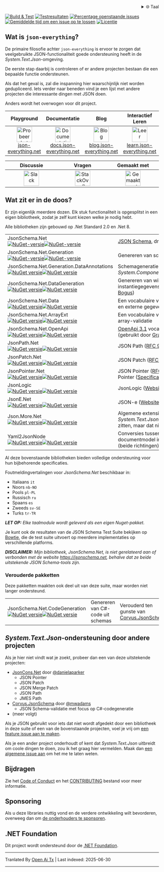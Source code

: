 <div align="right">
  <details>
    <summary >🌐 Taal</summary>
    <div>
      <div align="right">
        <p><a href="https://openaitx.github.io/view.html?user=json-everything&project=json-everything&lang=en">Engels</a></p>
        <p><a href="https://openaitx.github.io/view.html?user=json-everything&project=json-everything&lang=zh-CN">简体中文</a></p>
        <p><a href="https://openaitx.github.io/view.html?user=json-everything&project=json-everything&lang=zh-TW">繁體中文</a></p>
        <p><a href="https://openaitx.github.io/view.html?user=json-everything&project=json-everything&lang=ja">日本語</a></p>
        <p><a href="https://openaitx.github.io/view.html?user=json-everything&project=json-everything&lang=ko">한국어</a></p>
        <p><a href="https://openaitx.github.io/view.html?user=json-everything&project=json-everything&lang=hi">हिन्दी</a></p>
        <p><a href="https://openaitx.github.io/view.html?user=json-everything&project=json-everything&lang=th">ไทย</a></p>
        <p><a href="https://openaitx.github.io/view.html?user=json-everything&project=json-everything&lang=fr">Frans</a></p>
        <p><a href="https://openaitx.github.io/view.html?user=json-everything&project=json-everything&lang=de">Duits</a></p>
        <p><a href="https://openaitx.github.io/view.html?user=json-everything&project=json-everything&lang=es">Spaans</a></p>
        <p><a href="https://openaitx.github.io/view.html?user=json-everything&project=json-everything&lang=it">Italiaans</a></p>
        <p><a href="https://openaitx.github.io/view.html?user=json-everything&project=json-everything&lang=ru">Russisch</a></p>
        <p><a href="https://openaitx.github.io/view.html?user=json-everything&project=json-everything&lang=pt">Portugees</a></p>
        <p><a href="https://openaitx.github.io/view.html?user=json-everything&project=json-everything&lang=nl">Nederlands</a></p>
        <p><a href="https://openaitx.github.io/view.html?user=json-everything&project=json-everything&lang=pl">Pools</a></p>
        <p><a href="https://openaitx.github.io/view.html?user=json-everything&project=json-everything&lang=ar">Arabisch</a></p>
        <p><a href="https://openaitx.github.io/view.html?user=json-everything&project=json-everything&lang=fa">Perzisch</a></p>
        <p><a href="https://openaitx.github.io/view.html?user=json-everything&project=json-everything&lang=tr">Turks</a></p>
        <p><a href="https://openaitx.github.io/view.html?user=json-everything&project=json-everything&lang=vi">Vietnamees</a></p>
        <p><a href="https://openaitx.github.io/view.html?user=json-everything&project=json-everything&lang=id">Bahasa Indonesia</a></p>
      </div>
    </div>
  </details>
</div>

[![Build & Test](https://github.com/json-everything/json-everything/actions/workflows/dotnet-core.yml/badge.svg?branch=master&event=push)](https://github.com/json-everything/json-everything/actions/workflows/dotnet-core.yml)
[![Testresultaten](https://img.shields.io/endpoint?url=https://gist.githubusercontent.com/gregsdennis/28607f2d276032f4d9a7f2c807e44df7/raw/test-results-badge.json)](https://github.com/json-everything/json-everything/actions?query=workflow%3A%22Build+%26+Test%22)
[![Percentage openstaande issues](http://isitmaintained.com/badge/open/json-everything/json-everything.svg)](https://github.com/json-everything/json-everything/issues "Percentage openstaande issues")
[![Gemiddelde tijd om een issue op te lossen](http://isitmaintained.com/badge/resolution/json-everything/json-everything.svg)](https://github.com/json-everything/json-everything/issues "Gemiddelde tijd om een issue op te lossen")
[![Licentie](https://img.shields.io/github/license/json-everything/json-everything)](https://github.com/json-everything/json-everything/blob/master/LICENSE)

## Wat is `json-everything`?

De primaire filosofie achter `json-everything` is ervoor te zorgen dat veelgebruikte JSON-functionaliteit goede ondersteuning heeft in de _System.Text.Json_-omgeving.

De eerste stap daarbij is controleren of er andere projecten bestaan die een bepaalde functie ondersteunen.

Als dat het geval is, zal die inspanning hier waarschijnlijk niet worden gedupliceerd. Iets verder naar beneden vind je een lijst met andere projecten die interessante dingen met JSON doen.

Anders wordt het overwogen voor dit project.

<table>
<thead>
<tr>
<th width="207">Playground</th>
<th width="207">Documentatie</th>
<th width="207">Blog</th>
<th width="207">Interactief Leren</th>
</tr>
</thead>
<tbody>
<tr>
<td align="center"><a href="https://json-everything.net"><img src="https://raw.githubusercontent.com/json-everything/json-everything/master/Resources/json-animated.webp" alt="Probeer het online" title="Probeer het online" height="50"><br>json-everything.net</a></td>
<td align="center"><a href="https://docs.json-everything.net"><img src="https://raw.githubusercontent.com/json-everything/json-everything/master/Resources/docs-icon.png" alt="Documentatie" title="Documentatie" height="50"><br>docs.json-everything.net</a></td>
<td align="center"><a href="https://blog.json-everything.net"><img src="https://raw.githubusercontent.com/json-everything/json-everything/master/Resources/blog-icon.png" alt="Blog" title="Blog" height="50"><br>blog.json-everything.net</a></td>
<td align="center"><a href="https://learn.json-everything.net"><img src="https://raw.githubusercontent.com/json-everything/json-everything/master/Resources/learn-icon.png" alt="Leer" title="Leer" height="50"><br>learn.json-everything.net</a></td>
</tr>
</tbody>
</table>

<table>
<thead>
<tr>
<th width="276">Discussie</th>
<th width="276">Vragen</th>
<th width="276">Gemaakt met</th>
</tr>
</thead>
<tbody>
<tr>
<td align="center"><a href="https://join.slack.com/t/json-everything/shared_invite/zt-4klcm69x-_MA8Z2ZSZ4JNu_d3lQOVPg"><img src="https://raw.githubusercontent.com/json-everything/json-everything/master/Resources/Slack.png" alt="Slack" title="Slack" height="50"></a></td>
<td align="center"><a href="https://stackoverflow.com/questions/tagged/json-everything"><img src="https://raw.githubusercontent.com/json-everything/json-everything/master/Resources/stackoverflow.png" alt="StackOverflow" title="StackOverflow" height="50"></a></td>
<td align="center"><a href="http://www.jetbrains.com/resharper"><img src="https://raw.githubusercontent.com/json-everything/json-everything/master/Resources/Resharper.svg" alt="Gemaakt met Jetbrains Resharper" title="Gemaakt met Jetbrains Resharper" height="50"></a></td>
</tr>
</tbody>
</table>

## Wat zit er in de doos?

Er zijn eigenlijk meerdere dozen. Elk stuk functionaliteit is opgesplitst in een eigen bibliotheek, zodat je zelf kunt kiezen welke je nodig hebt.

Alle bibliotheken zijn gebouwd op .Net Standard 2.0 en .Net 8.

<table>
<tbody>
<tr>
<td>JsonSchema.Net<br><a href="https://www.nuget.org/packages/JsonSchema.Net/"><img alt="NuGet-versie" src="https://img.shields.io/nuget/vpre/JsonSchema.Net.svg?svg=true"></img><img alt="NuGet-versie" src="https://img.shields.io/nuget/dt/JsonSchema.Net.svg?svg=true"></img></a></td>
<td><a href="https://json-schema.org">JSON Schema</a>, drafts 6 en hoger</td>
</tr>
<tr>
<td>JsonSchema.Net.Generation<br><a href="https://www.nuget.org/packages/JsonSchema.Net.Generation/"><img alt="NuGet-versie" src="https://img.shields.io/nuget/vpre/JsonSchema.Net.Generation.svg?svg=true"></img><img alt="NuGet-versie" src="https://img.shields.io/nuget/dt/JsonSchema.Net.Generation.svg?svg=true"></img></a></td>
<td>Genereren van schema's uit .Net-types</td>
</tr>
<tr>
<td>JsonSchema.Net.Generation.DataAnnotations<br><a href="https://www.nuget.org/packages/JsonSchema.Net.Generation.DataAnnotations/"><img alt="NuGet versie" src="https://img.shields.io/nuget/vpre/JsonSchema.Net.Generation.DataAnnotations.svg?svg=true"></img><img alt="NuGet versie" src="https://img.shields.io/nuget/dt/JsonSchema.Net.Generation.DataAnnotations.svg?svg=true"></img></a></td>
<td>Schemageneratie-ondersteuning voor <em>System.ComponentModel.DataAnnotations</em>.</td>
</tr>
<tr>
<td>JsonSchema.Net.DataGeneration<br><a href="https://www.nuget.org/packages/JsonSchema.Net.DataGeneration/"><img alt="NuGet versie" src="https://img.shields.io/nuget/vpre/JsonSchema.Net.DataGeneration.svg?svg=true"></img><img alt="NuGet versie" src="https://img.shields.io/nuget/dt/JsonSchema.Net.DataGeneration.svg?svg=true"></img></a></td>
<td>Genereren van willekeurige instantiegegevens (aangedreven door <a href="https://github.com/bchavez/Bogus">Bogus</a>)</td>
</tr>
<tr>
<td>JsonSchema.Net.Data<br><a href="https://www.nuget.org/packages/JsonSchema.Net.Data/"><img alt="NuGet versie" src="https://img.shields.io/nuget/vpre/JsonSchema.Net.Data.svg?svg=true"></img><img alt="NuGet versie" src="https://img.shields.io/nuget/dt/JsonSchema.Net.Data.svg?svg=true"></img></a></td>
<td>Een vocabulaire voor toegang tot instantie- en externe gegevens</td>
</tr>
<tr>
<td>JsonSchema.Net.ArrayExt<br><a href="https://www.nuget.org/packages/JsonSchema.Net.ArrayExt/"><img alt="NuGet versie" src="https://img.shields.io/nuget/vpre/JsonSchema.Net.ArrayExt.svg?svg=true"></img><img alt="NuGet versie" src="https://img.shields.io/nuget/dt/JsonSchema.Net.ArrayExt.svg?svg=true"></img></a></td>
<td>Een vocabulaire voor het uitbreiden van array-validatie</td>
</tr>
<tr>
<td>JsonSchema.Net.OpenApi<br><a href="https://www.nuget.org/packages/JsonSchema.Net.OpenApi/"><img alt="NuGet versie" src="https://img.shields.io/nuget/vpre/JsonSchema.Net.OpenApi.svg?svg=true"></img><img alt="NuGet versie" src="https://img.shields.io/nuget/dt/JsonSchema.Net.OpenApi.svg?svg=true"></img></a></td>
<td><a href="https://www.openapis.org/">OpenApi 3.1</a> vocabulaire-uitbreiding (gebruikt door <a href="https://github.com/gregsdennis/Graeae">Graeae</a>)</td>
</tr>
<tr>
<td>JsonPath.Net<br><a href="https://www.nuget.org/packages/JsonPath.Net/"><img alt="NuGet versie" src="https://img.shields.io/nuget/vpre/JsonPath.Net.svg?svg=true"></img><img alt="NuGet versie" src="https://img.shields.io/nuget/dt/JsonPath.Net.svg?svg=true"></img></a></td>
<td>JSON Path (<a href="https://tools.ietf.org/html/rfc9535">RFC 9535</a>)</td>
</tr>
<tr>
<td>JsonPatch.Net<br><a href="https://www.nuget.org/packages/JsonPatch.Net/"><img alt="NuGet versie" src="https://img.shields.io/nuget/vpre/JsonPatch.Net.svg?svg=true"></img><img alt="NuGet versie" src="https://img.shields.io/nuget/dt/JsonPatch.Net.svg?svg=true"></img></a></td>
<td>JSON Patch (<a href="https://tools.ietf.org/html/rfc6902">RFC 6902</a>)</td>
</tr>
<tr>
<td>JsonPointer.Net<br><a href="https://www.nuget.org/packages/JsonPointer.Net/"><img alt="NuGet versie" src="https://img.shields.io/nuget/vpre/JsonPointer.Net.svg?svg=true"></img><img alt="NuGet versie" src="https://img.shields.io/nuget/dt/JsonPointer.Net.svg?svg=true"></img></a></td>
<td>JSON Pointer (<a href="https://tools.ietf.org/html/rfc6901">RFC 6901</a>) en Relative JSON Pointer (<a href="https://tools.ietf.org/id/draft-handrews-relative-json-pointer-00.html">Specificatie</a>)</td>
</tr>
<tr>
<td>JsonLogic<br><a href="https://www.nuget.org/packages/JsonLogic/"><img alt="NuGet versie" src="https://img.shields.io/nuget/vpre/JsonLogic.svg?svg=true"></img><img alt="NuGet versie" src="https://img.shields.io/nuget/dt/JsonLogic.svg?svg=true"></img></a></td>
<td>JsonLogic (<a href="https://jsonlogic.com">Website</a>)</td>
</tr>
<tr>
<td>JsonE.Net<br><a href="https://www.nuget.org/packages/JsonE.Net/"><img alt="NuGet versie" src="https://img.shields.io/nuget/vpre/JsonE.Net.svg?svg=true"></img><img alt="NuGet versie" src="https://img.shields.io/nuget/dt/JsonE.Net.svg?svg=true"></img></a></td>
<td>JSON-e (<a href="https://json-e.js.org/">Website</a>)</td>
</tr>
<tr>
<td>Json.More.Net<br><a href="https://www.nuget.org/packages/Json.More.Net/"><img alt="NuGet versie" src="https://img.shields.io/nuget/vpre/Json.More.Net.svg?svg=true"></img><img alt="NuGet versie" src="https://img.shields.io/nuget/dt/Json.More.Net.svg?svg=true"></img></a></td>
<td>Algemene extensies die eigenlijk in <em>System.Text.Json[.Nodes]</em> hadden moeten zitten, maar dat niet doen</td>
</tr>
<tr>
<td>Yaml2JsonNode<br><a href="https://www.nuget.org/packages/Yaml2JsonNode/"><img alt="NuGet versie" src="https://img.shields.io/nuget/vpre/Yaml2JsonNode.svg?svg=true"></img><img alt="NuGet versie" src="https://img.shields.io/nuget/dt/Yaml2JsonNode.svg?svg=true"></img></a></td>
<td>Conversies tussen het YAML-documentmodel in <a href="https://github.com/aaubry/YamlDotNet">YamlDotNet</a> en <code>JsonNode</code> (beide richtingen).</td>
</tr>
</tbody>
</table>

Al deze bovenstaande bibliotheken bieden volledige ondersteuning voor hun bijbehorende specificaties.

Foutmeldingvertalingen voor _JsonSchema.Net_ beschikbaar in:

- Italiaans `it`
- Noors `nb-NO`
- Pools `pl-PL`
- Russisch `ru`
- Spaans `es`
- Zweeds `sv-SE`
- Turks `tr-TR`

***LET OP:** Elke taalmodule wordt geleverd als een eigen Nuget-pakket.*

Je kunt ook de resultaten van de JSON Schema Test Suite bekijken op [Bowtie](https://bowtie-json-schema.github.io/bowtie), die de test suite uitvoert op meerdere implementaties op verschillende platforms.

***DISCLAIMER:** Mijn bibliotheek, _JsonSchema.Net_, is niet gerelateerd aan of verbonden met de website https://jsonschema.net, behalve dat ze beide uitstekende JSON Schema-tools zijn.*

### Verouderde pakketten

Deze pakketten maakten ook deel uit van deze suite, maar worden niet langer ondersteund.

<table>
<tbody>
<tr>
<td>JsonSchema.Net.CodeGeneration<br><a href="https://www.nuget.org/packages/JsonSchema.Net.CodeGeneration/"><img alt="NuGet versie" src="https://img.shields.io/nuget/vpre/JsonSchema.Net.CodeGeneration.svg?svg=true"></img><img alt="NuGet versie" src="https://img.shields.io/nuget/dt/JsonSchema.Net.CodeGeneration.svg?svg=true"></img></a></td>
<td>Genereren van C#-code uit schemas</td>
<td>Verouderd ten gunste van <a href="https://github.com/corvus-dotnet/Corvus.JsonSchema">Corvus.JsonSchema</a></td>
</tr>
</tbody>
</table>


## _System.Text.Json_-ondersteuning door andere projecten

Als je hier niet vindt wat je zoekt, probeer dan een van deze uitstekende projecten:

- [JsonCons.Net](https://github.com/danielaparker/JsonCons.Net) door [@danielaparker](https://github.com/danielaparker)
  - JSON Pointer
  - JSON Patch
  - JSON Merge Patch
  - JSON Path
  - JMES Path
- [Corvus.JsonSchema](https://github.com/corvus-dotnet/Corvus.JsonSchema) door [@mwadams](https://github.com/mwadams)
  - JSON Schema-validatie met focus op C#-codegeneratie
- (meer volgt)

Als je JSON gebruikt voor iets dat niet wordt afgedekt door een bibliotheek in deze suite of een van de bovenstaande projecten, voel je vrij om [een feature issue aan te maken](https://github.com/json-everything/json-everything/issues/new?assignees=&labels=feature&projects=&template=New_function.yml).

Als je een ander project onderhoudt of kent dat _System.Text.Json_ uitbreidt om coole dingen te doen, zou ik het graag hier vermelden. Maak dan [een algemene issue aan](https://github.com/json-everything/json-everything/issues/new) om het me te laten weten.
## Bijdragen

Zie het [Code of Conduct](https://raw.githubusercontent.com/json-everything/json-everything/master/./CODE_OF_CONDUCT.md) en het [CONTRIBUTING](https://raw.githubusercontent.com/json-everything/json-everything/master/./CONTRIBUTING.md) bestand voor meer informatie.

## Sponsoring

Als u deze libraries nuttig vond en de verdere ontwikkeling wilt bevorderen, overweeg dan om [de onderhouders te sponsoren](https://github.com/sponsors/gregsdennis).

## .NET Foundation

Dit project wordt ondersteund door de [.NET Foundation](https://dotnetfoundation.org).

---

Tranlated By [Open Ai Tx](https://github.com/OpenAiTx/OpenAiTx) | Last indexed: 2025-06-30

---